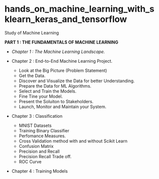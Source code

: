 # hands_on_machine_learning_with_sklearn_keras_and_tensorflow
Study of Machine Learning

**PART 1 : THE FUNDAMENTALS OF MACHINE LEARNING**

+ *Chapter 1 : The Machine Learning Landscape.*



+ Chapter 2 : End-to-End Machine Learning Project.
   * Look at the Big Picture (Problem Statement)
   + Get the Data.
   + Discover and Visualize the Data for better Understanding.
   + Prepare the Data for ML Algorithms.
   + Select and Train the Models.
   + Fine Tine your Model.
   + Present the Soluiton to Stakeholders.
   + Launch, Monitor and Maintain your System.
                
+ Chapter 3 : Classification
   + MNIST Datasets
   + Training Binary Classifier
   + Perfomance Measures.
   + Cross Validation method with and without Scikit Learn
   + Confusion Matrix
   + Precision and Recall
   + Precision Recall Trade off.
   + ROC Curve
   

+ Chapter 4 : Training Models
